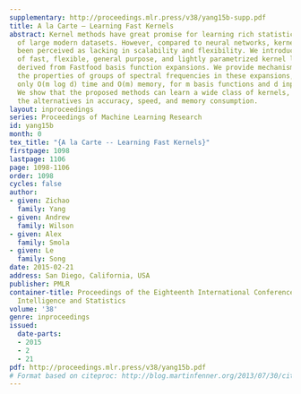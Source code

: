```yaml
---
supplementary: http://proceedings.mlr.press/v38/yang15b-supp.pdf
title: A la Carte – Learning Fast Kernels
abstract: Kernel methods have great promise for learning rich statistical representations
  of large modern datasets. However, compared to neural networks, kernel methods have
  been perceived as lacking in scalability and flexibility. We introduce a family
  of fast, flexible, general purpose, and lightly parametrized kernel learning methods,
  derived from Fastfood basis function expansions. We provide mechanisms to learn
  the properties of groups of spectral frequencies in these expansions, which require
  only O(m log d) time and O(m) memory, for m basis functions and d input dimensions.
  We show that the proposed methods can learn a wide class of kernels, outperforming
  the alternatives in accuracy, speed, and memory consumption.
layout: inproceedings
series: Proceedings of Machine Learning Research
id: yang15b
month: 0
tex_title: "{A la Carte -- Learning Fast Kernels}"
firstpage: 1098
lastpage: 1106
page: 1098-1106
order: 1098
cycles: false
author:
- given: Zichao
  family: Yang
- given: Andrew
  family: Wilson
- given: Alex
  family: Smola
- given: Le
  family: Song
date: 2015-02-21
address: San Diego, California, USA
publisher: PMLR
container-title: Proceedings of the Eighteenth International Conference on Artificial
  Intelligence and Statistics
volume: '38'
genre: inproceedings
issued:
  date-parts:
  - 2015
  - 2
  - 21
pdf: http://proceedings.mlr.press/v38/yang15b.pdf
# Format based on citeproc: http://blog.martinfenner.org/2013/07/30/citeproc-yaml-for-bibliographies/
---
```

